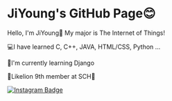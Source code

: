 # JiYoung's GitHub Page😊

Hello, I'm JiYoung🥰
My major is The Internet of Things!

💻I have learned C, C++, JAVA, HTML/CSS, Python ...

🌱I'm currently learning Django

🦁Likelion 9th member at SCH🦁

[![Instagram Badge](https://img.shields.io/badge/Instagram-ff69b4?style=flat-square&logo=instagram&logoColor=white&link=https://www.instagram.com/jiy0ung_e/)](https://www.instagram.com/jiy0ung_e/)
